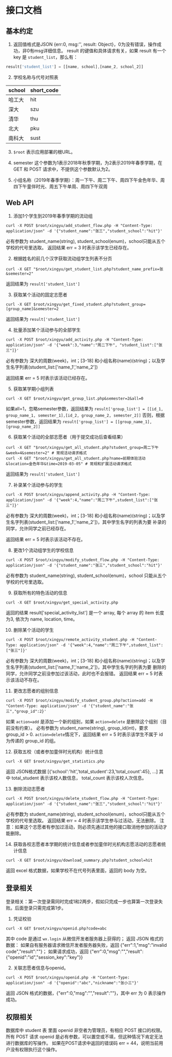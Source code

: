 # 接口文档

## 基本约定

1. 返回值格式是JSON {err:0, msg:'', result: Object}，0为没有错误，操作成功，非0有msg详细信息。
result 的键值和具体请求有关，如果 result 有一个 key 是 `student_list`，那么有：
```JavaScript
result['student_list'] = [[name, school],[name_2, school_2]]
```
2. 学校名称与代号对照表

| school | short_code |
|--------|------------|
| 哈工大 | hit        |
| 深大   | szu        |
| 清华   | thu        |
| 北大   | pku        |
| 南科大 | sust       |

3. `$root` 表示应用部署的根URL。

4. semester 这个参数为1表示2018年秋季学期，为2表示2019年春季学期，在 GET 和 POST 请求中，不提供这个参数默认为2。

5. 小组名称（2019年春季学期）：周一下午、周二下午、周四下午金色年华、周四下午童伴时光、周五下午单周、周四下午双周
## Web API
1. 添加1个学生到2019年春季学期的流动组
```shell
curl -X POST $root/xingyu/add_student_flow.php -H "Content-Type: application/json" -d '{"student_name":"张三","student_school":"hit"}'
```
必有参数为 student_name(string), student_school(enum)，school只能从五个学校的代号里选取。
返回结果 err = 3 时表示该学生已经存在。

2. 根据姓名的前几个汉字获取流动组学生列表不分页
```shell
curl -X GET "$root/xingyu/get_student_list.php?student_name_prefix=张&semester=2"
```
返回结果为 `result['student_list']`

3. 获取某个活动的固定志愿者
```shell
curl -X GET $root/xingyu/get_fixed_student.php?student_group=[group_name]&semester=2
```
返回结果为 `result['student_list']`

4. 批量添加某个活动参与的全部学生
```shell
curl -X POST $root/xingyu/add_activity.php -H "Content-Type: application/json" -d '{"week":3,"name":"周二下午", "student_list":["张三"]}'
```
必有参数为 深大的周数(week)，int；[3-18] 和小组名称(name)(string)；以及学生名字列表(student_list:['name_1','name_2'])

返回结果 err = 5 时表示该活动已经存在。

5. 获取某学期小组列表
```shell
curl -X GET $root/xingyu/get_group_list.php&semester=2&all=0
```
如果all=1，忽略semester参数，返回结果为 `result['group_list'] = [[id_1, group_name_1, semester_1],[id_2, group_name_2, semester_2]]`
否则，根据semester参数，返回结果为 `result['group_list'] = [[group_name_1],[group_name_2]]`

6. 获取某个活动的全部志愿者（用于提交成功后查看结果）
```shell
curl -X GET "$root/xingyu/get_all_student.php?student_group=周二下午&week=4&semester=2" # 常规活动请求格式
curl -X GET "$root/xingyu/get_all_student.php?name=前期体验活动&location=金色年华&time=2019-03-05" # 常规和扩展活动请求格式
```
返回结果为 `result['student_list']`

7. 补录某个活动参与的学生
```shell
curl -X POST $root/xingyu/append_activity.php -H "Content-Type: application/json" -d '{"week":4,"name":"周二下午",student_list":["张三"]}'
```
必有参数为 深大的周数(week)，int；[3-18] 和小组名称(name)(string)；以及学生名字列表(student_list:['name_1','name_2'])，其中学生名字的列表为要
补录的同学，允许同学之前已经存在。

返回结果 err = 5 时表示该活动不存在。

8. 更改1个流动组学生的学校信息
```shell
curl -X POST $root/xingyu/modify_student_flow.php -H "Content-Type: application/json" -d '{"student_name":"张三","student_school":"hit"}'
```
必有参数为 student_name(string), student_school(enum)，school 只能从五个学校的代号里选取。

9. 获取所有的特色活动的信息
```shell
curl -X GET $root/xingyu/get_special_activity.php
```
返回的结果 result['special_activity_list'] 是一个 array, 每个 array 的 item 长度为3, 依次为 name, location, time。

10. 删除某个活动的学生
```shell
curl -X POST $root/xingyu/remote_activity_student.php -H "Content-Type: application/json" -d '{"week":4,"name":"周二下午",student_list":["张三"]}'
```
必有参数为 深大的周数(week)，int；[3-18] 和小组名称(name)(string)；以及学生名字列表(student_list:['name_1','name_2'])，其中学生名字的列表为要
删除的同学，允许同学之前没参加过该活动，此时也不会报错。
返回结果 err = 5 时表示该活动不存在。

11. 更改志愿者的组别信息
```shell
curl -X POST $root/xingyu/modify_student_group.php?action=add -H "Content-Type: application/json" -d '{"student_name":"张三","group_id":2}'
```
如果 `action=add` 是添加一个新的组别，如果 `action=delete` 是删除这个组别（目前没有约束）。
必有参数为 student_name(string), group_id(int)，要求 group_id > 0.
`action=delete`情况下，返回结果 err = 5 时表示该学生不属于 id 为传递的 group_id 的组。

12. 获取五校（或者参加童伴时光机构）统计信息
```shell
curl -X GET $root/xingyu/get_statistics.php
```
返回 JSON格式数据 [{'school':'hit','total_student':23,'total_count':45}, ...]
其中 total_student 表示该校人数信息， total_count 表示该校人次信息。

13. 删除流动志愿者
```shell
curl -X POST $root/xingyu/delete_student_flow.php -H "Content-Type: application/json" -d '{"student_name":"张三","student_school":"hit"}'
```
必有参数为 student_name(string), student_school(enum)，school只能从五个学校的代号里选取。
返回结果 err = 4 时表示该学生参与过活动，无法删除。
注意：如果这个志愿者有参加过活动，则必须先通过其他的接口取消他参加的活动才能删除。

14. 获取各校志愿者本学期的统计信息或者参加童伴时光机构志愿活动的志愿者统计信息
```shell
curl -X GET $root/xingyu/download_summary.php?student_school=hit
```
返回 excel 格式数据，如果学校不在代号列表里面，返回的 body 为空。

## 登录相关

登录相关：第一次登录需同时完成1和2两步，假如只完成一步也算第一次登录失败。后面登录只需完成第1步。
1. 凭证校验
```shell
curl -X GET $root/xingyu/openid.php?code=abc
```
其中 code 是通过 `wx.login` 从微信开发者服务器上获得的；
返回 JSON 格式的数据：
如果自有服务器请求微信开发者服务器失败，返回 {"err":1,"msg":"invalid code","result":""}；
如果请求成功，返回 {"err":0,"msg":"","result":{"openid":"id","session_key":"key"}}

2. 关联志愿者信息与openid。
```shell
curl -X POST $root/xingyu/openid.php -H "Content-Type: application/json" -d '{"openid":"abc","nickname":"张小三"}'
```
返回 JSON 格式的数据，{"err":0,"msg":"","result":""}，其中 err 为 0 表示操作成功。

## 权限相关
数据库中 student 表 里面 openid 非空者为管理员，有相应 POST 接口的权限。
所有 POST 请求 openid 是必有参数，可以置空或不填，但这种情况下肯定无法进行数据库的写操作。
如果在POST请求中返回的错误码 err = 44，说明当前用户没有权限执行这个操作。